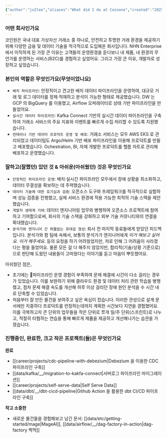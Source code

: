```yaml
---
{"author":"jx2lee","aliases":"What did I do at Coinone","created":"2025-08-02T15:54:29.250+09:00","last-updated":"2025-08-02 15:54","tags":["coinone","work"],"dg-publish":true,"dg-home-link":false,"dg-show-local-graph":true,"dg-show-backlinks":false,"dg-show-toc":true,"dg-show-inline-title":false,"dg-show-file-tree":false,"dg-enable-search":false,"dg-link-preview":true,"dg-show-tags":false,"dg-pass-frontmatter":false,"permalink":"/career/coinone/","dgShowLocalGraph":true,"dgShowToc":true,"dgLinkPreview":true,"dgPassFrontmatter":true,"noteIcon":""}
---
```




### 어떤 회사인가요
코인원은 국내 대표 가상자산 거래소 중 하나로, 안전하고 투명한 거래 환경을 제공하기 위해 다양한 금융 및 데이터 기술을 적극적으로 도입해온 회사입니다. NHN Enterprise 에서 이직하게 된 가장 큰 이유는 고객들의 운영환경을 듣다보니 내 제품, 내 환경의 무언가를 운영하는 서비스(B2C)를 경험하고 싶었어요. 그리고 가장 큰 이유, 개발자로 성장하고 싶었습니다.


### 본인의 역할은 무엇인가요(무엇이었나요)
- `배치 파이프라인`: 안정적이고 견고한 배치 데이터 파이프라인을 운영하여, 대규모 거래 및 로그 데이터를 정제·적재하고 분석이 가능한 형태로 제공했습니다. DW 는 GCP 의 BigQuery 를 이용했고, Airflow 오퍼레이터로 상태 기반 파이프라인을 만들었어요.
- `실시간 데이터 파이프라인`: Kafka Connect 기반의 실시간 데이터 파이프라인을 구축하여 거래소 서비스의 주요 지표와 이벤트를 빠르게 수집·처리할 수 있도록 지원했습니다.
- `컨테이너 기반 데이터 프로덕트 운영 및 배포`: 거래소 서비스는 모두 AWS EKS 로 관리되었고 데이터팀도 Argo/Helm 기반 배포 파이프라인을 이용해 프로덕트를 만들고 배포했습니다. Ochestration, BI, 자체 개발한 프로덕트를 헬름 차트로 관리해 배포하고 운영했습니다.


### 잘하고(잘했던) 있던 것 & 아쉬운(아쉬웠던) 것은 무엇인가요
- `안정적인 파이프라인 운영`: 배치·실시간 파이프라인 모두에서 장애 상황을 최소화하고, 데이터 무결성을 확보하는 데 주력했습니다.
- `데이터 기술에 대한 호기심과 검증`: 오픈소스 도구와 프레임워크를 적극적으로 실험하며 성능 검증을 진행했고, 실제 서비스 환경에 적용 가능한 최적의 기술 스택을 제안했습니다.
- `개발자 생태계 기여`: 데이터 엔지니어링 업무와 병행하여 오픈소스 프로젝트에 참여하고 기여함으로써, 회사의 기술 스택을 강화하고 외부 기술 커뮤니티와의 연결을 확대했습니다.
- `분석가와 엔지니어 간 허물없는 유대감 형성`: 퇴사 전 마지막 동료들에게 받았던 피드백입니다. 분석가와 함 팀에 속해서, 보통의 분석가가 엔지니어에게 *이거 해보고 싶어요. 이거 해주세요*. 등의 요청을 하기 어려웠었지만, 저로 인해 그 어려움이 사라졌다는 평을 들었어요. 물론 모든 걸 다 해주지 않았지만, 합리적(기술/상황 기준으로)으로 판단해 도왔던 내용들이 고마웠다는 이야기를 듣고 마음이 뿌듯했어요.

아쉬웠던 점은,
- 초기에는 파이프라인 운영 경험이 부족하여 문제 해결에 시간이 다소 걸리는 경우가 있었습니다. 이를 보완하기 위해 클라우드 환경 및 데이터 처리 관련 학습을 병행했고, 점차 문제 해결 속도를 개선해 하루 이상 걸리던 장애 원인 분석을 수 시간 내로 단축할 수 있었습니다.
- 처음부터 잘 만든 물건을 보여주고 싶은 욕심이 컸습니다. 이러한 관성으로 설계 문서에만 치중하다 프로덕트를 런칭하는데까지 계획한 시간보다 지연을 경험했어요. 이를 극복하고자 큰 단위의 업무들을 작은 단위로 쪼개 일/주 단위(스프린트)로 나누고, 적절히 타협하는 연습을 통해 빠르게 제품을 제공하고 개선해나가는 습관을 가졌습니다.


### 진행중인, 완료한, 크고 작은 프로젝트(들)은 무엇인가요
**완료**
- [[career/projects/cdc-pipeline-with-debezium\|Debezium 을 이용한 CDC 파이프라인 구축]]
- [[data/kafka/__/migration-to-kakfa-connect\|서버로그 파이프라인 마이그레이션]]
- [[career/projects/self-serve-data\|Self Serve Data]]
- [[data/dbt/__/dbt-cicd-pipeline\|Github Action 을 활용한 dbt CI/CD 파이프라인 구축]]

**작고 소중한**
- 새로운 물건들을 경험해보고 남긴 문서: [[data/etc/getting-started/mage\|MageAI]], [[data/airflow/__/dag-factory-in-action\|dag-factory 찍먹]]